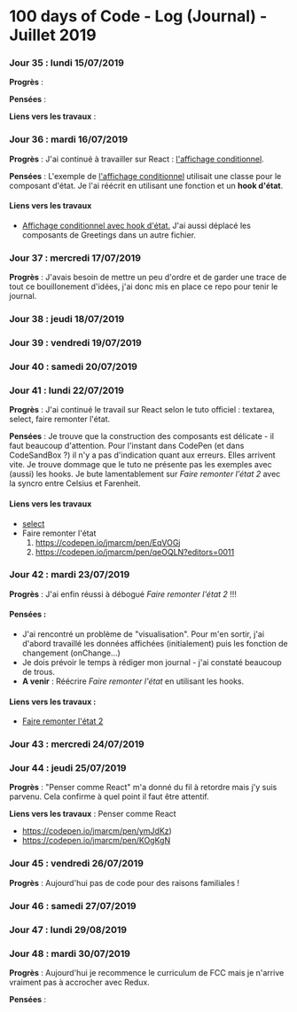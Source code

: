 # 100 days of Code - Log (Journal) - Juillet 2019

### Jour 35 : lundi 15/07/2019

**Progrès** : 

**Pensées** : 

**Liens vers les travaux** :

### Jour 36 : mardi 16/07/2019

**Progrès** : J'ai continué à travailler sur React : [l'affichage conditionnel](https://fr.reactjs.org/docs/conditional-rendering.html).

**Pensées** : L'exemple de [l'affichage conditionnel](https://fr.reactjs.org/docs/conditional-rendering.html) utilisait une classe pour le composant d'état. Je l'ai réécrit en utilisant une fonction et un **hook d'état**.

#### Liens vers les travaux
- [Affichage conditionnel avec hook d'état.](https://codesandbox.io/s/affichage-conditionnel-xy4p0)
J'ai aussi déplacé les composants de Greetings dans un autre fichier.

### Jour 37 : mercredi 17/07/2019

**Progrès** : J'avais besoin de mettre un peu d'ordre  et de garder une trace de tout ce bouillonement d'idées, j'ai donc mis en place ce repo pour tenir le journal.

### Jour 38 : jeudi 18/07/2019

### Jour 39 : vendredi 19/07/2019

### Jour 40 : samedi 20/07/2019

### Jour 41 : lundi 22/07/2019
**Progrès** : J'ai continué le travail sur React selon le tuto officiel : textarea, select, faire remonter l'état.

**Pensées** : Je trouve que la construction des composants est délicate - il faut beaucoup d'attention. Pour l'instant dans CodePen (et dans CodeSandBox ?) il n'y a pas d'indication quant aux erreurs. Elles arrivent vite.
Je trouve dommage que le tuto ne présente pas les exemples avec (aussi) les hooks.
Je bute lamentablement sur *Faire remonter l'état 2* avec la syncro entre Celsius et Farenheit.

#### Liens vers les travaux
- [select](https://codepen.io/jmarcm/pen/VovLEw)
- Faire remonter l'état
  1. https://codepen.io/jmarcm/pen/EqVOGj
  1. https://codepen.io/jmarcm/pen/qeOQLN?editors=0011

### Jour 42 : mardi 23/07/2019
**Progrès** : J'ai enfin réussi à débogué *Faire remonter l'état 2* !!!

#### Pensées :
- J'ai rencontré un problème de "visualisation". Pour m'en sortir, j'ai d'abord travaillé les données affichées (initialement) puis les fonction de changement (onChange...)
- Je dois prévoir le temps à rédiger mon journal - j'ai constaté beaucoup de trous.
- **A venir** : Réécrire *Faire remonter l'état* en utilisant les hooks.

#### Liens vers les travaux :
- [Faire remonter l'état 2](https://codepen.io/jmarcm/pen/qeOQLN?editors=0011)

### Jour 43 : mercredi 24/07/2019

### Jour 44 : jeudi 25/07/2019
**Progrès** : "Penser comme React" m'a donné du fil à retordre mais j'y suis parvenu. Cela confirme à quel point il faut être attentif.

**Liens vers les travaux** : Penser comme React
- https://codepen.io/jmarcm/pen/ymJdKz)
- https://codepen.io/jmarcm/pen/KOgKgN

### Jour 45 : vendredi 26/07/2019
**Progrès** : Aujourd'hui pas de code pour des raisons familiales !

### Jour 46 : samedi 27/07/2019

### Jour 47 : lundi 29/08/2019

### Jour 48 : mardi 30/07/2019
**Progrès** : Aujourd'hui je recommence le curriculum de FCC mais je n'arrive vraiment pas à accrocher avec Redux.

**Pensées** : 
